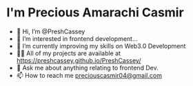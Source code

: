 <h1>I'm Precious Amarachi Casmir</h1>

- 👋 Hi, I’m @PreshCassey
- 👀 I’m interested in frontend development...
- 🌱 I’m currently improving my skills on Web3.0 Development
- 👨‍💻 All of my projects are available at <a href="https://preshcassey.github.io/PreshCassey/">https://preshcassey.github.io/PreshCassey/</a>
- 💬 Ask me about anything relating to frontend Dev.
- 📫 How to reach me <a href="mailto:preciouscasmir04@gmail.com">preciouscasmir04@gmail.com</a>


<!---
PreshCassey/PreshCassey is a ✨ special ✨ repository because its `README.md` (this file) appears on your GitHub profile.
You can click the Preview link to take a look at your changes.
--->

